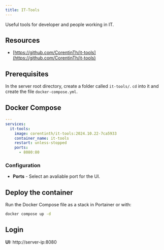 ```yaml
---
title: IT-Tools
---
```


Useful tools for developer and people working in IT.

## Resources

- [https://github.com/CorentinTh/it-tools](https://github.com/CorentinTh/it-tools)

## Prerequisites

In the server root directory, create a folder called `it-tools/`. `cd` into it and create the file `docker-compose.yml`.

## Docker Compose

```yaml title="docker-compose-yml"
---
services:
  it-tools:
    image: corentinth/it-tools:2024.10.22-7ca5933
    container_name: it-tools
    restart: unless-stopped
    ports:
      - 8080:80
```

### Configuration

- **Ports** -	Select an avaliable port for the UI.

## Deploy the container

Run the Docker Compose file as a stack in Portainer or with:

```bash
docker compose up -d
```

## Login

**UI:** http://server-ip:8080